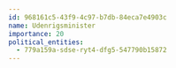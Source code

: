 ```yaml
---
id: 968161c5-43f9-4c97-b7db-84eca7e4903c
name: Udenrigsminister
importance: 20
political_entities:
  - 779a159a-sdse-ryt4-dfg5-547790b15872
---
```

